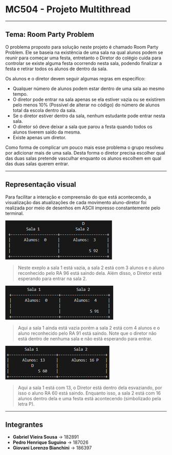 # MC504 - Projeto Multithread

---

## Tema: Room Party Problem

O problema proposto para solução neste projeto é chamado Room Party Problem. Ele se baseia na existência de uma sala na qual alunos podem se reunir para começar uma festa, entretanto o Diretor do colégio cuida para controlar se existe alguma festa ocorrendo nesta sala, podendo finalizar a festa e retirar todos os alunos de dentro da sala.

Os alunos e o diretor devem seguir algumas regras em especifíco:

- Qualquer número de alunos podem estar dentro de uma sala ao mesmo tempo.
- O diretor pode entrar na sala apenas se ela estiver vazia ou se existirem pelo menos 10% (Possível de alterar no código) do número de alunos total da escola dentro da sala.
- Se o diretor estiver dentro da sala, nenhum estudante pode entrar nesta sala.
- O diretor só deve deixar a sala que parou a festa quando todos os alunos tiverem saído da mesma.
- Existe apenas um diretor.

Como forma de complicar um pouco mais esse problema o grupo resolveu por adicionar mais de uma sala. Desta forma o diretor precisa escolher qual das duas salas pretende vasculhar enquanto os alunos escolhem em qual das duas salas querem entrar.

---

## Representação visual

Para facilitar a interação e compreensão do que está acontecendo, a visualização das atualizações de cada movimento aluno-diretor foi realizada por meio de desenhos em ASCII impresso constantemente pelo terminal.

![Exemplo 2.](imgs/exemplo2.png)

> Neste exeplo a sala 1 está vazia, a sala 2 está com 3 alunos e o aluno reconhecido pelo RA 96 está saindo dela. Além disso, o Diretor está esperando para entrar na sala 2.

![Exemplo 3.](imgs/exemplo3.png)

> Aqui a sala 1 ainda está vazia porém a sala 2 está com 4 alunos e o aluno reconhecido pelo RA 91 está saindo. Note que o diretor não está dentro de nenhuma sala e não está esperando para entrar.

![Exemplo 4.](imgs/exemplo4.png)

> Aqui a sala 1 está com 13, o Diretor está dentro dela esvaziando, por isso o aluno RA 60 está saindo. Enquanto isso, a sala 2 está com 16 alunos dentro dela e uma festa está acontecendo (simbolizado pela letra P).

---

## Integrantes

- **Gabriel Vieira Sousa** -> 182891
- **Pedro Henrique Suguino** -> 187026
- **Giovani Lorenzo Bianchini** -> 186397


